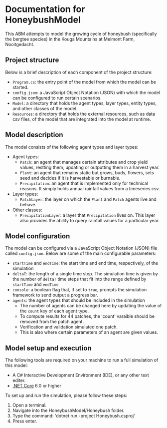 # Documentation for HoneybushModel

This ABM attempts to model the growing cycle of honeybush (specifically the bergtee species) in the Kouga Mountains at Melmont Farm, Nooitgedacht. 

## Project structure

Below is a brief description of each component of the project structure:

- `Program.cs`: the entry point of the model from which the model can be started. 
- `config.json`: a JavaScript Object Notation (JSON) with which the model can be configured to run certain scenarios. 
- `Model`: a directory that holds the agent types, layer types, entity types, and other classes of the model. 
- `Resources`: a directory that holds the external resources, such as data csv files, of the model that are integrated into the model at runtime. 

## Model description

The model consists of the following agent types and layer types:

- Agent types:
  - `Patch`: an agent that manages certain attributes and crop yield values, restting them, updating or outputting them in a harvest year. 
  - `Plant`: an agent that remains static but grows, buds, flowers, sets seed and decides if it is harvestable or burnable.
  - `Precipitation`: an agent that is implemented only for technical reasons. It simply holds annual rainfall values from a timeseries csv.
- Layer types:
  - `PatchLayer`: the layer on which the `Plant` and `Patch` agents live and behave.
- Other classes:
  - `PrecipitationLayer`: a layer that `Precipitation` lives on. This layer also provides the ability to query rainfall values for a particular year.

## Model configuration

The model can be configured via a JavaScript Object Notation (JSON) file called `config.json`. Below are some of the main configurable parameters:

- `startTime` and `endTime`: the start time and end time, respectively, of the simulation
- `deltaT`: the length of a single time step. The simulation time is given by the number of `deltaT` time steps that fit into the range defined by `startTime` and `endTime`
- `console`: a boolean flag that, if set to `true`, prompts the simulation framework to send output a progress bar.
- `agents`: the agent types that should be included in the simulation
  - The number of agents can be changed here by updating the value of the `count` key of each agent type. 
  - To compute results for 44 patches, the 'count' varaible should be removed from the patch agent.
  - Verification and validation simulated one patch.  
  - This is also where certain parameters of an agent are given values. 

## Model setup and execution

The following tools are required on your machine to run a full simulation of this model:

- A C# Interactive Development Environment (IDE), or any other text editer. 
- [.NET Core](https://dotnet.microsoft.com/en-us/download) 6.0 or higher

To set up and run the simulation, please follow these steps:

1. Open a terminal.
2. Navigate into the HoneybushModel/Honeybush folder.
3. Type the command: 'dotnet run -project Honeybush.csproj'
4. Press enter. 
